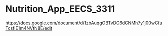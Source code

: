 # Nutrition_App_EECS_3311

https://docs.google.com/document/d/1zbAuqgOBTvDG6dCNMh7y1j00wCfuTcsfiE1m4NVtN8E/edit
